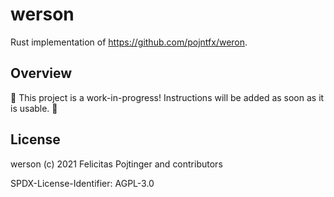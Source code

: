 # werson

Rust implementation of https://github.com/pojntfx/weron.

## Overview

🚧 This project is a work-in-progress! Instructions will be added as soon as it is usable. 🚧

## License

werson (c) 2021 Felicitas Pojtinger and contributors

SPDX-License-Identifier: AGPL-3.0

